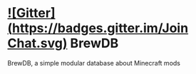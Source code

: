 [![Gitter](https://badges.gitter.im/Join Chat.svg)](https://gitter.im/BrewDB/BrewDB?utm_source=badge&utm_medium=badge&utm_campaign=pr-badge)
BrewDB
======

BrewDB, a simple modular database about Minecraft mods
